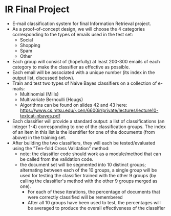 IR Final Project
================

- E-mail classification system for final Information Retrieval project.
- As a proof-of-concept design, we will choose the 4 categories corresponding to the types of emails used in the test set:
  - Social
  - Shopping
  - Spam
  - Other
- Each group will consist of (hopefully) at least 200-300 emails of each category to make the classifier as effective as possible.
- Each email will be associated with a unique number (its index in the output list, discussed below).
- Train and test two types of Naive Bayes classifiers on a collection of e-mails:
  - Multinomial (Mills)
  - Multivariate Bernoulli (Hougs)
  - Algorithms can be found on slides 42 and 43 here: https://www.cs.mtsu.edu/~cen/6600ir/private/lectures/lecture10-textcat-nbayes.pdf
- Each classifier will provide a standard output: a list of classifications (an integer 1-4) corresponding to one of the classification groups. The index of an item in this list is the identifier for one of the documents (from above) in the training set.
- After building the two classifiers, they will each be tested/evaluated using the "Ten-fold Cross Validation" method:
  - note: the classifier code should work as a module/method that can be called from the validation code.
  - the document set will be segmented into 10 distinct groups; alternating between each of the 10 groups, a single group will be used for testing the classifier trained with the other 9 groups (by calling the classifier's method with the other 9 groups merged as one).
    - For each of these iterations, the percentage of documents that were correctly classified will be remembered
    - After all 10 groups have been used to test, the percentages will be averaged to produce the overall effectiveness of the classifier
